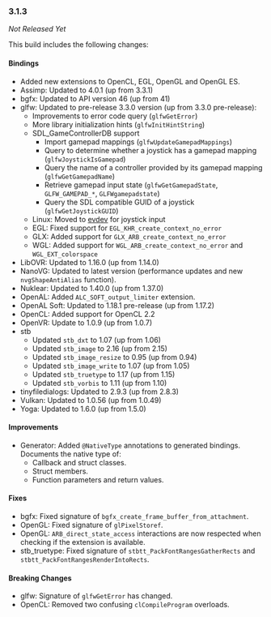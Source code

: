 ### 3.1.3

_Not Released Yet_

This build includes the following changes:

#### Bindings

- Added new extensions to OpenCL, EGL, OpenGL and OpenGL ES.
- Assimp: Updated to 4.0.1 (up from 3.3.1)
- bgfx: Updated to API version 46 (up from 41)
- glfw: Updated to pre-release 3.3.0 version (up from 3.3.0 pre-release):
    * Improvements to error code query (`glfwGetError`)
    * More library initialization hints (`glfwInitHintString`)
    * SDL_GameControllerDB support
        * Import gamepad mappings (`glfwUpdateGamepadMappings`)
        * Query to determine whether a joystick has a gamepad mapping (`glfwJoystickIsGamepad`)
        * Query the name of a controller provided by its gamepad mapping (`glfwGetGamepadName`)
        * Retrieve gamepad input state (`glfwGetGamepadState`, `GLFW_GAMEPAD_*`, `GLFWgamepadstate`)
        * Query the SDL compatible GUID of a joystick (`glfwGetJoystickGUID`)
    * Linux: Moved to [evdev](https://www.freedesktop.org/software/libevdev/doc/latest/) for joystick input
    * EGL: Fixed support for `EGL_KHR_create_context_no_error`
    * GLX: Added support for `GLX_ARB_create_context_no_error`
    * WGL: Added support for `WGL_ARB_create_context_no_error` and `WGL_EXT_colorspace`
- LibOVR: Updated to 1.16.0 (up from 1.14.0)
- NanoVG: Updated to latest version (performance updates and new `nvgShapeAntiAlias` function).
- Nuklear: Updated to 1.40.0 (up from 1.37.0)
- OpenAL: Added `ALC_SOFT_output_limiter` extension.
- OpenAL Soft: Updated to 1.18.1 pre-release (up from 1.17.2)
- OpenCL: Added support for OpenCL 2.2
- OpenVR: Update to 1.0.9 (up from 1.0.7)
- stb
    * Updated `stb_dxt` to 1.07 (up from 1.06)
    * Updated `stb_image` to 2.16 (up from 2.15)
    * Updated `stb_image_resize` to 0.95 (up from 0.94)
    * Updated `stb_image_write` to 1.07 (up from 1.05)
    * Updated `stb_truetype` to 1.17 (up from 1.15)
    * Updated `stb_vorbis` to 1.11 (up from 1.10)
- tinyfiledialogs: Updated to 2.9.3 (up from 2.8.3)
- Vulkan: Updated to 1.0.56 (up from 1.0.49)
- Yoga: Updated to 1.6.0 (up from 1.5.0)

#### Improvements

- Generator: Added `@NativeType` annotations to generated bindings. Documents the native type of:
    * Callback and struct classes.
    * Struct members.
    * Function parameters and return values.

#### Fixes

- bgfx: Fixed signature of `bgfx_create_frame_buffer_from_attachment`.
- OpenGL: Fixed signature of `glPixelStoref`.
- OpenGL: `ARB_direct_state_access` interactions are now respected when checking if the extension is available.
- stb_truetype: Fixed signature of `stbtt_PackFontRangesGatherRects` and `stbtt_PackFontRangesRenderIntoRects`.

#### Breaking Changes

- glfw: Signature of `glfwGetError` has changed.
- OpenCL: Removed two confusing `clCompileProgram` overloads.